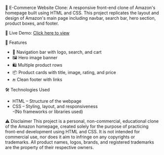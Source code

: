 🛒 E-Commerce Website Clone: A responsive front-end clone of Amazon's homepage built using HTML and CSS. This project replicates the layout and design of Amazon's main page including navbar, search bar, hero section, product boxes, and footer.

🔗 Live Demo: [Click here to view](https://minalduggal.github.io/E-Commerce-Clone/)

🚀 Features
- 🧭 Navigation bar with logo, search, and cart
- 🖼️ Hero image banner
- 🛍️ Multiple product rows
- 📦 Product cards with title, image, rating, and price
- 🔚 Clean footer with links
  
🛠️ Technologies Used
- HTML – Structure of the webpage  
- CSS – Styling, layout, and responsiveness  
-(No frameworks or libraries used)

⚠️ Disclaimer
This project is a personal, non-commercial, educational clone of the Amazon homepage, created solely for the purpose of practicing front-end development using HTML and CSS.
It is not intended for commercial use, nor does it aim to infringe on any copyrights or trademarks.
All product names, logos, brands, and registered trademarks are the property of their respective owners.
